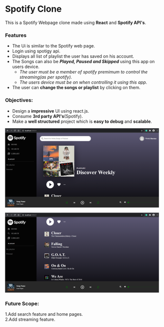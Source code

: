 # Spotify Clone
This is a Spotify Webpage clone made using **React** and **Spotify API's**.  
### Features
* The Ui is similar to the Spotify web page.  
* Login using spotigy api.  
* Displays all list of playlist the user has saved on his account.  
* The Songs can also be _**Played, Paused and Skipped**_ using this app on users device.  
  - _The user must be a member of spotify premimum to control the streaming(as per spotify)._  
  - _The users device must be on when controlling it using this app._  
* The user can **change the songs or playlist** by clicking on them.  

### Objectives:  
* Design a **impressive** UI using react.js.  
* Consume **3rd party API's**(Spotify).  
* Make a **well structured** project which is **easy to debug** and **scalable**.  
  
![First Image](/public/Sample2.png?raw=true "First Image")

![Second Image](/public/Sample1.png?raw=true "Second Image")    

### Future Scope:  
1.Add search feature and home pages.  
2.Add streaming feature.
